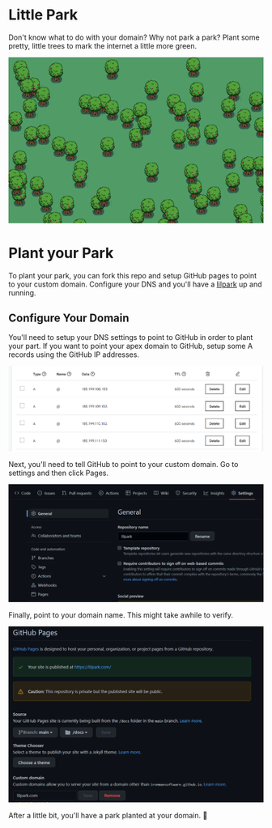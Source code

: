 # Little Park

Don't know what to do with your domain? Why not park a park? Plant some pretty, little trees to mark the internet a little more green.

![](/imgs/park.png)

# Plant your Park

To plant your park, you can fork this repo and setup GitHub pages to point to your custom domain. Configure your DNS and you'll have a [lilpark](https://lilpark.com) up and running. 

## Configure Your Domain

You'll need to setup your DNS settings to point to GitHub in order to plant your part. If you want to point your apex domain to GitHub, setup some A records using the GitHub IP addresses. 

![](/imgs/dns.png)

Next, you'll need to tell GitHub to point to your custom domain. Go to settings and then click Pages.

![](/imgs/settings.png)

Finally, point to your domain name. This might take awhile to verify. 

![](imgs/domain.png)

After a little bit, you'll have a park planted at your domain. 🥳